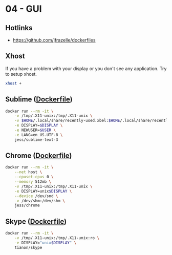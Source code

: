 # 04 - GUI

## Hotlinks

- https://github.com/jfrazelle/dockerfiles

## Xhost

If you have a problem with your display or you don't see any application. Try to setup xhost.

```bash
xhost +
```

## Sublime ([Dockerfile](https://github.com/jfrazelle/dockerfiles/blob/master/sublime-text-3/Dockerfile))

``` bash
docker run --rm -it \
    -v /tmp/.X11-unix:/tmp/.X11-unix \
    -v $HOME/.local/share/recently-used.xbel:$HOME/.local/share/recently-used.xbel \
    -e DISPLAY=$DISPLAY \
    -e NEWUSER=$USER \
    -e LANG=en_US.UTF-8 \
    jess/sublime-text-3
```

## Chrome ([Dockerfile](https://github.com/jfrazelle/dockerfiles/blob/master/chrome/stable/Dockerfile))

``` bash
docker run --rm -it \
    --net host \
    --cpuset-cpus 0 \
    --memory 512mb \
    -v /tmp/.X11-unix:/tmp/.X11-unix \
    -e DISPLAY=unix$DISPLAY \
    --device /dev/snd \
    -v /dev/shm:/dev/shm \
    jess/chrome
```

## Skype ([Dockerfile](https://github.com/jfrazelle/dockerfiles/blob/master/skype/Dockerfile))

``` bash
docker run --rm -it \
    -v /tmp/.X11-unix:/tmp/.X11-unix:ro \
    -e DISPLAY="unix$DISPLAY" \
    tianon/skype
```
